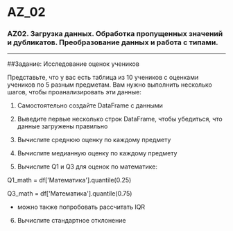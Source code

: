 # AZ_02
### AZ02. Загрузка данных. Обработка пропущенных значений и дубликатов. Преобразование данных и работа с типами.
---
##Задание: Исследование оценок учеников

Представьте, что у вас есть таблица из 10 учеников с оценками учеников по 5 разным предметам. Вам нужно выполнить несколько шагов, чтобы проанализировать эти данные:

1. Самостоятельно создайте DataFrame с данными

2. Выведите первые несколько строк DataFrame, чтобы убедиться, что данные загружены правильно

3. Вычислите среднюю оценку по каждому предмету

4. Вычислите медианную оценку по каждому предмету

5. Вычислите Q1 и Q3 для оценок по математике:

Q1_math = df['Математика'].quantile(0.25)

Q3_math = df['Математика'].quantile(0.75)

- можно также попробовать рассчитать IQR

6. Вычислите стандартное отклонение
